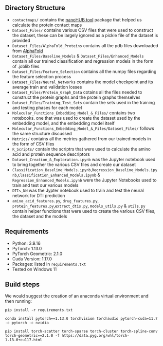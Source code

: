 ## Directory Structure

- `contactmaps/` contains the [nanoHUB tool](https://nanohub.org/resources/contactmaps) package that helped us calculate the protein contact maps
- `Dataset_Files/` contains various CSV files that were used to construct the dataset, these can be largely ignored as a pickle file of the dataset is provided
- `Dataset_Files/AlphaFold_Proteins` contains all the pdb files downloaded from [AlphaFold](https://alphafold.ebi.ac.uk/download)
- `Dataset_Files/Baseline_Models` & `Dataset_Files/Enhanced_Models` contain all our trained classification and regression models in the form of .joblib files
- `Dataset_Files/Feature_Selection` contains all the numpy files regarding the feature selection process 
- `Dataset_Files/Neural_Networks` contains the model checkpoint and its average train and validation losses
- `Dataset_Files/Protein_Graph_Data` cotains all the files needed to construct the protein graphs and the protein graphs themselves
- `Dataset_Files/Training_Test_Sets` contain the sets used in the training and testing phases for each model
- `Molecular_Functions_Embedding_Model_&_Files/` contains two notebooks. one that was used to create the dataset used by the embedding model, and the embedding model itself
- `Molecular_Functions_Embedding_Model_&_Files/Dataset_Files/` follows the same structure discussed 
- `Metrics/` contains all the metrics gathered from our trained models in the form of CSV files
- `R_Scripts/` contain the scriptrs that were used to calculate the amino acid and protein sequence descriptors
- `Dataset_Creation_&_Exploration.ipynb` was the Jupyter notebook used to bring together the various CSV files and create our dataset
- `Classification_Baseline_Models.ipynb`,`Regression_Baseline_Models.ipynb`,`Classification_Enhanced_Models.ipynb` & `Regression_Enhanced_Models.ipynb` were the Jupyter Notebooks used to train and test our various models
- `DTIs_NN` was the Jypter notebook used to train and test the neural network for DTI prediction
-  `amino_acid_features.py`, `drug_features.py`, `protein_features.py`,`extract_dtis.py`, `models_utils.py` & `utils.py` contain helper functions that were used to create the various CSV files, the dataset and the models

## Requirements

* Python: 3.9.16
* PyTorch: 1.13.0
* PyTorch Geometric: 2.1.0
* Cuda Version: 1.17.0
* Packages: listed in `requirements.txt` 
* Tested on Windows 11

## Build steps

We would suggest the creation of an anaconda virtual environment and then running:

`pip install -r requirements.txt`

`conda install pytorch==1.13.0 torchvision torchaudio pytorch-cuda=11.7 -c pytorch -c nvidia`

`pip install torch-scatter torch-sparse torch-cluster torch-spline-conv torch-geometric==2.1.0 -f https://data.pyg.org/whl/torch-1.13.0+cu117.html`





